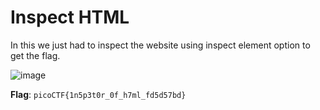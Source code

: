 # Inspect HTML
In this we just had to inspect the website using inspect element option to get the flag.

![image](https://github.com/user-attachments/assets/3c672858-c5e4-4d23-8d38-82064dc98cc8)

__Flag__: `picoCTF{1n5p3t0r_0f_h7ml_fd5d57bd}`
